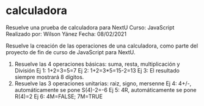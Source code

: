 # calculadora
Resuelve una prueba de calculadora para NextU
Curso: JavaScript
Realizado por: Wilson Yánez
Fecha: 08/02/2021

Resuelve la creación de las operaciones de una calculadora, como parte del proyecto de fin de curso de JavaScript para NextU.
1. Resuelve las 4 operaciones básicas: suma, resta, multiplicación y División
   Ej 1: 1+2=3=5=7
   Ej 2: 1+2=3*5=15-2=13
   Ej 3: El resultado siempre mostrará 8 dígitos.
2. Resuelve las 3 operaciones unitarias: raiz, signo, mersenne
   Ej 4: 4+/-, automáticamente se pone S(4)-2=-6
   Ej 5: 4R, automáticamente se pone R(4)=2
   Ej 6: 4M=FALSE; 7M=TRUE
